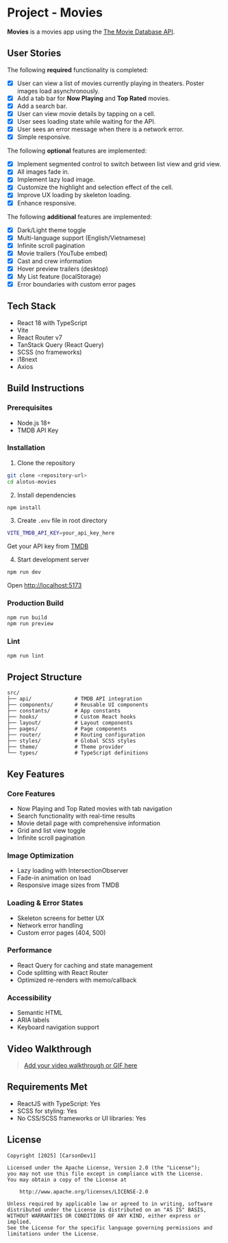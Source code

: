 # Project - Movies

**Movies** is a movies app using the [The Movie Database API](https://developers.themoviedb.org/3).

## User Stories

The following **required** functionality is completed:

-   [x] User can view a list of movies currently playing in theaters. Poster images load asynchronously.
-   [x] Add a tab bar for **Now Playing** and **Top Rated** movies.
-   [x] Add a search bar.
-   [x] User can view movie details by tapping on a cell.
-   [x] User sees loading state while waiting for the API.
-   [x] User sees an error message when there is a network error.
-   [x] Simple responsive.

The following **optional** features are implemented:

-   [x] Implement segmented control to switch between list view and grid view.
-   [x] All images fade in.
-   [x] Implement lazy load image.
-   [x] Customize the highlight and selection effect of the cell.
-   [x] Improve UX loading by skeleton loading.
-   [x] Enhance responsive.

The following **additional** features are implemented:

-   [x] Dark/Light theme toggle
-   [x] Multi-language support (English/Vietnamese)
-   [x] Infinite scroll pagination
-   [x] Movie trailers (YouTube embed)
-   [x] Cast and crew information
-   [x] Hover preview trailers (desktop)
-   [x] My List feature (localStorage)
-   [x] Error boundaries with custom error pages

## Tech Stack

-   React 18 with TypeScript
-   Vite
-   React Router v7
-   TanStack Query (React Query)
-   SCSS (no frameworks)
-   i18next
-   Axios

## Build Instructions

### Prerequisites

-   Node.js 18+
-   TMDB API Key

### Installation

1. Clone the repository

```bash
git clone <repository-url>
cd alotus-movies
```

2. Install dependencies

```bash
npm install
```

3. Create `.env` file in root directory

```bash
VITE_TMDB_API_KEY=your_api_key_here
```

Get your API key from [TMDB](https://www.themoviedb.org/settings/api)

4. Start development server

```bash
npm run dev
```

Open [http://localhost:5173](http://localhost:5173)

### Production Build

```bash
npm run build
npm run preview
```

### Lint

```bash
npm run lint
```

## Project Structure

```
src/
├── api/              # TMDB API integration
├── components/       # Reusable UI components
├── constants/        # App constants
├── hooks/            # Custom React hooks
├── layout/           # Layout components
├── pages/            # Page components
├── router/           # Routing configuration
├── styles/           # Global SCSS styles
├── theme/            # Theme provider
└── types/            # TypeScript definitions
```

## Key Features

### Core Features

-   Now Playing and Top Rated movies with tab navigation
-   Search functionality with real-time results
-   Movie detail page with comprehensive information
-   Grid and list view toggle
-   Infinite scroll pagination

### Image Optimization

-   Lazy loading with IntersectionObserver
-   Fade-in animation on load
-   Responsive image sizes from TMDB

### Loading & Error States

-   Skeleton screens for better UX
-   Network error handling
-   Custom error pages (404, 500)

### Performance

-   React Query for caching and state management
-   Code splitting with React Router
-   Optimized re-renders with memo/callback

### Accessibility

-   Semantic HTML
-   ARIA labels
-   Keyboard navigation support

## Video Walkthrough

> [Add your video walkthrough or GIF here ](https://drive.google.com/file/d/1rmb3kBn883DNYEH70PGqGHSoMKdaSTkq/view?usp=sharing)

## Requirements Met

-   ReactJS with TypeScript: Yes
-   SCSS for styling: Yes
-   No CSS/SCSS frameworks or UI libraries: Yes

## License

    Copyright [2025] [CarsonDev1]

    Licensed under the Apache License, Version 2.0 (the "License");
    you may not use this file except in compliance with the License.
    You may obtain a copy of the License at

        http://www.apache.org/licenses/LICENSE-2.0

    Unless required by applicable law or agreed to in writing, software
    distributed under the License is distributed on an "AS IS" BASIS,
    WITHOUT WARRANTIES OR CONDITIONS OF ANY KIND, either express or implied.
    See the License for the specific language governing permissions and
    limitations under the License.
